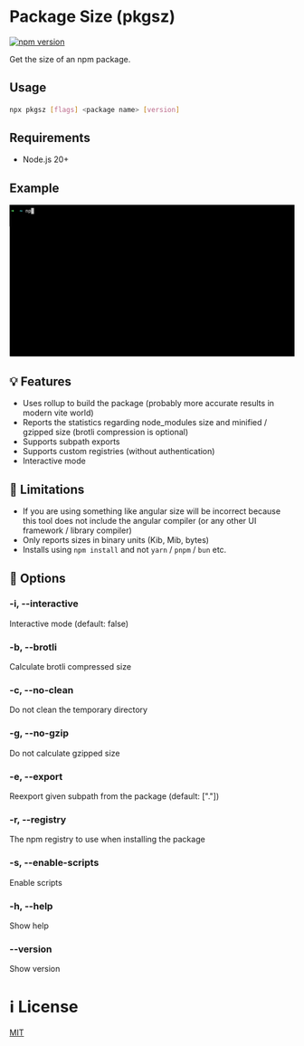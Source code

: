 # Package Size (pkgsz)

[![npm version](https://img.shields.io/npm/v/pkgsz.svg?style=flat-square)](https://www.npmjs.com/package/pkgsz)

Get the size of an npm package.

## Usage

```bash
npx pkgsz [flags] <package name> [version]
```

## Requirements

- Node.js 20+

## Example

![Demo](./demo.gif)

## :bulb: Features

- Uses rollup to build the package (probably more accurate results in modern vite world)
- Reports the statistics regarding node_modules size and minified / gzipped size (brotli compression is optional)
- Supports subpath exports
- Supports custom registries (without authentication)
- Interactive mode

## :bell: Limitations

- If you are using something like angular size will be incorrect because this tool does not include the angular compiler (or any other UI framework / library compiler)
- Only reports sizes in binary units (Kib, Mib, bytes)
- Installs using `npm install` and not `yarn` / `pnpm` / `bun` etc.

## :key: Options

### -i, --interactive

Interactive mode (default: false)

### -b, --brotli

Calculate brotli compressed size

### -c, --no-clean

Do not clean the temporary directory

### -g, --no-gzip

Do not calculate gzipped size

### -e, --export

Reexport given subpath from the package (default: ["."])

### -r, --registry

The npm registry to use when installing the package

### -s, --enable-scripts

Enable scripts

### -h, --help

Show help

### --version

Show version

# :information_source: License

[MIT](https://github.com/kshutkin/package-size/blob/main/LICENSE)